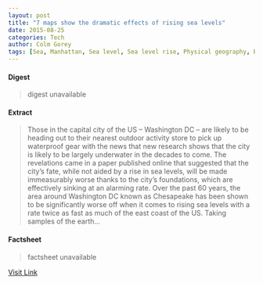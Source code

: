```yaml
---
layout: post
title: "7 maps show the dramatic effects of rising sea levels"
date: 2015-08-25
categories: Tech
author: Colm Gorey
tags: [Sea, Manhattan, Sea level, Sea level rise, Physical geography, Earth sciences]
---
```



#### Digest
>digest unavailable

#### Extract
>Those in the capital city of the US – Washington DC – are likely to be heading out to their nearest outdoor activity store to pick up waterproof gear with the news that new research shows that the city is likely to be largely underwater in the decades to come. The revelations came in a paper published online that suggested that the city’s fate, while not aided by a rise in sea levels, will be made immeasurably worse thanks to the city’s foundations, which are effectively sinking at an alarming rate. Over the past 60 years, the area around Washington DC known as Chesapeake has been shown to be significantly worse off when it comes to rising sea levels with a rate twice as fast as much of the east coast of the US. Taking samples of the earth...

#### Factsheet
>factsheet unavailable

[Visit Link](https://www.siliconrepublic.com/earth-science/2015/07/31/7-maps-show-rising-sea-levels)


